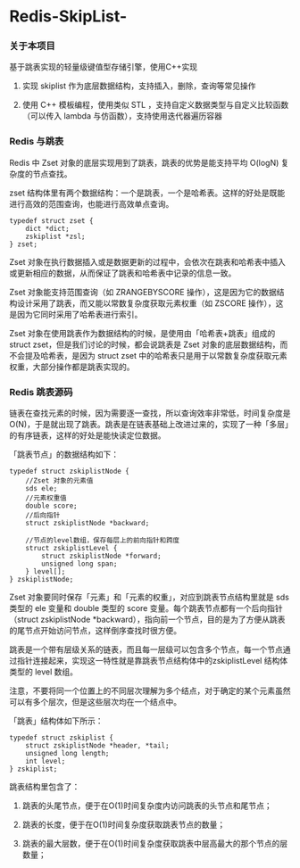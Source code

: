 # Redis-SkipList-

### 关于本项目
基于跳表实现的轻量级键值型存储引擎，使用C++实现

1. 实现 skiplist 作为底层数据结构，支持插入，删除，查询等常见操作

2. 使用 C++ 模板编程，使用类似 STL ，支持自定义数据类型与自定义比较函数（可以传入 lambda 与仿函数），支持使用迭代器遍历容器

### Redis 与跳表

Redis 中 Zset 对象的底层实现用到了跳表，跳表的优势是能支持平均 O(logN) 复杂度的节点查找。

zset 结构体里有两个数据结构：一个是跳表，一个是哈希表。这样的好处是既能进行高效的范围查询，也能进行高效单点查询。

```
typedef struct zset {
    dict *dict;
    zskiplist *zsl;
} zset;
```

Zset 对象在执行数据插入或是数据更新的过程中，会依次在跳表和哈希表中插入或更新相应的数据，从而保证了跳表和哈希表中记录的信息一致。

Zset 对象能支持范围查询（如 ZRANGEBYSCORE 操作），这是因为它的数据结构设计采用了跳表，而又能以常数复杂度获取元素权重（如 ZSCORE 操作），这是因为它同时采用了哈希表进行索引。

Zset 对象在使用跳表作为数据结构的时候，是使用由「哈希表+跳表」组成的 struct zset，但是我们讨论的时候，都会说跳表是 Zset 对象的底层数据结构，而不会提及哈希表，是因为 struct zset 中的哈希表只是用于以常数复杂度获取元素权重，大部分操作都是跳表实现的。

### Redis 跳表源码

链表在查找元素的时候，因为需要逐一查找，所以查询效率非常低，时间复杂度是O(N)，于是就出现了跳表。跳表是在链表基础上改进过来的，实现了一种「多层」的有序链表，这样的好处是能快读定位数据。

「跳表节点」的数据结构如下：

```
typedef struct zskiplistNode {
    //Zset 对象的元素值
    sds ele;
    //元素权重值
    double score;
    //后向指针
    struct zskiplistNode *backward;

    //节点的level数组，保存每层上的前向指针和跨度
    struct zskiplistLevel {
        struct zskiplistNode *forward;
        unsigned long span;
    } level[];
} zskiplistNode;
```
Zset 对象要同时保存「元素」和「元素的权重」，对应到跳表节点结构里就是 sds 类型的 ele 变量和 double 类型的 score 变量。每个跳表节点都有一个后向指针（struct zskiplistNode *backward），指向前一个节点，目的是为了方便从跳表的尾节点开始访问节点，这样倒序查找时很方便。

跳表是一个带有层级关系的链表，而且每一层级可以包含多个节点，每一个节点通过指针连接起来，实现这一特性就是靠跳表节点结构体中的zskiplistLevel 结构体类型的 level 数组。

注意，不要将同一个位置上的不同层次理解为多个结点，对于确定的某个元素虽然可以有多个层次，但是这些层次均在一个结点中。

「跳表」结构体如下所示：

```
typedef struct zskiplist {
    struct zskiplistNode *header, *tail;
    unsigned long length;
    int level;
} zskiplist;
```

跳表结构里包含了：

1. 跳表的头尾节点，便于在O(1)时间复杂度内访问跳表的头节点和尾节点；

2. 跳表的长度，便于在O(1)时间复杂度获取跳表节点的数量；

3. 跳表的最大层数，便于在O(1)时间复杂度获取跳表中层高最大的那个节点的层数量；
